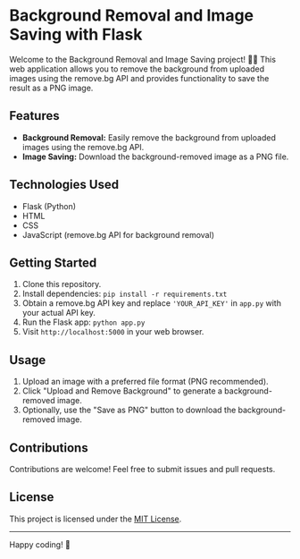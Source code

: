 # Background Removal and Image Saving with Flask

Welcome to the Background Removal and Image Saving project!  This web application allows you to remove the background from uploaded images using the remove.bg API and provides functionality to save the result as a PNG image.

## Features

- **Background Removal:** Easily remove the background from uploaded images using the remove.bg API.
- **Image Saving:** Download the background-removed image as a PNG file.

## Technologies Used

- Flask (Python)
- HTML
- CSS
- JavaScript (remove.bg API for background removal)

## Getting Started

1. Clone this repository.
2. Install dependencies: `pip install -r requirements.txt`
3. Obtain a remove.bg API key and replace `'YOUR_API_KEY'` in `app.py` with your actual API key.
4. Run the Flask app: `python app.py`
5. Visit `http://localhost:5000` in your web browser.

## Usage

1. Upload an image with a preferred file format (PNG recommended).
2. Click "Upload and Remove Background" to generate a background-removed image.
3. Optionally, use the "Save as PNG" button to download the background-removed image.

## Contributions

Contributions are welcome! Feel free to submit issues and pull requests.

## License

This project is licensed under the [MIT License](LICENSE).

---

Happy coding! 
